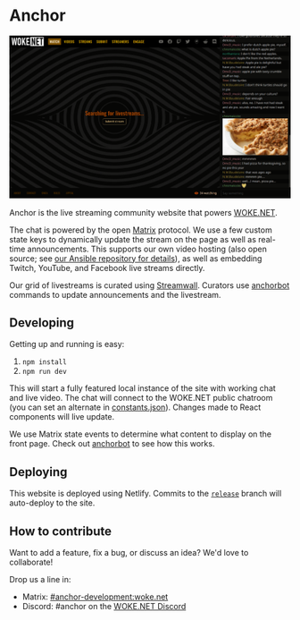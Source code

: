 # Anchor

![Screenshot of Anchor on Jan 4 2021](./screenshot.png)

Anchor is the live streaming community website that powers
[WOKE.NET](https://woke.net).

The chat is powered by the open [Matrix](https://matrix.org) protocol. We use a
few custom state keys to dynamically update the stream on the page as well as
real-time announcements. This supports our own video hosting (also open source;
see [our Ansible repository for details][ansible]), as well as embedding
Twitch, YouTube, and Facebook live streams directly.

Our grid of livestreams is curated using [Streamwall][streamwall]. Curators use
[anchorbot][anchorbot] commands to update announcements and the livestream.


## Developing

Getting up and running is easy:

1. `npm install`
2. `npm run dev`


This will start a fully featured local instance of the site with working chat and live video. The chat will connect to the WOKE.NET public chatroom (you can set an alternate in [constants.json](https://github.com/wokenet/anchor/blob/17138cbfc272def345033dc930dd184909055cfe/constants.json#L8)). Changes made to React components will live update.

We use Matrix state events to determine what content to display on the front page. Check out [anchorbot][anchorbot] to see how this works.


## Deploying

This website is deployed using Netlify. Commits to the [`release`](https://github.com/wokenet/anchor/tree/release) branch will auto-deploy to the site.


## How to contribute

Want to add a feature, fix a bug, or discuss an idea? We'd love to collaborate!

Drop us a line in:

 - Matrix: [#anchor-development:woke.net][anchor-development]
-  Discord: #anchor on the [WOKE.NET Discord][discord]


[ansible]: https://github.com/wokenet/ansible/tree/main/roles/streamwall/tasks
[streamwall]: https://github.com/streamwall/streamwall
[anchorbot]: https://github.com/wokenet/anchorbot
[anchor-development]: https://matrix.to/#/#anchor-development:woke.net
[discord]: https://woke.net/discord
